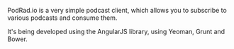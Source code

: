 PodRad.io is a very simple podcast client, which allows you to subscribe to various podcasts and consume them. 

It's being developed using the AngularJS library, using Yeoman, Grunt and Bower.
